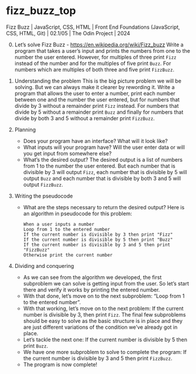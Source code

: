 # fizz_buzz_top
Fizz Buzz | JavaScript, CSS, HTML | Front End Foundations (JavaScript, CSS, HTML, Git) | 02.1/05 | The Odin Project | 2024

0. Let’s solve Fizz Buzz - https://en.wikipedia.org/wiki/Fizz_buzz
	Write a program that takes a user’s input and prints the numbers from one to the number the user entered. However, for multiples of three print `Fizz` instead of the number and for the multiples of five print `Buzz`. For numbers which are multiples of both three and five print `FizzBuzz`.

1. Understanding the problem
	This is the big picture problem we will be solving. But we can always make it clearer by rewording it.
	Write a program that allows the user to enter a number, print each number between one and the number the user entered, but for numbers that divide by 3 without a remainder print `Fizz` instead. For numbers that divide by 5 without a remainder print `Buzz` and finally for numbers that divide by both 3 and 5 without a remainder print `FizzBuzz`.

2. Planning
	- Does your program have an interface? What will it look like?
	- What inputs will your program have? Will the user enter data or will you get input from somewhere else?
	- What’s the desired output?
		The desired output is a list of numbers from 1 to the number the user entered. But each number that is divisible by 3 will output `Fizz`, each number that is divisible by 5 will output `Buzz` and each number that is divisible by both 3 and 5 will output `FizzBuzz`.

3. Writing the pseudocode
	- What are the steps necessary to return the desired output?
		Here is an algorithm in pseudocode for this problem:

		```
		When a user inputs a number
		Loop from 1 to the entered number
		If the current number is divisible by 3 then print "Fizz"
		If the current number is divisible by 5 then print "Buzz"
		If the current number is divisible by 3 and 5 then print "FizzBuzz"
		Otherwise print the current number
		```

4. Dividing and conquering
	- As we can see from the algorithm we developed, the first subproblem we can solve is getting input from the user. So let’s start there and verify it works by printing the entered number.
	- With that done, let’s move on to the next subproblem: “Loop from 1 to the entered number”.
	- With that working, let’s move on to the next problem: If the current number is divisible by 3, then print `Fizz`.
		The final few subproblems should be easy to solve as the basic structure is in place and they are just different variations of the condition we’ve already got in place.
	- Let’s tackle the next one: If the current number is divisible by 5 then print `Buzz`.
	- We have one more subproblem to solve to complete the program: If the current number is divisible by 3 and 5 then print `FizzBuzz`.
	- The program is now complete!
